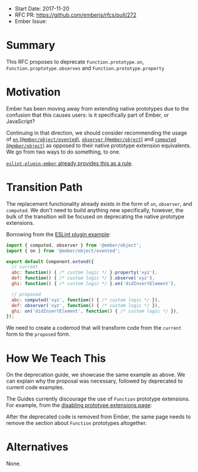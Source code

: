 - Start Date: 2017-11-20
- RFC PR: https://github.com/emberjs/rfcs/pull/272
- Ember Issue:

# Summary

This RFC proposes to deprecate `Function.prototype.on`,
`Function.proptotype.observes` and `Function.prototype.property`

# Motivation

Ember has been moving away from extending native prototypes due to the confusion
that this causes users: is it specifically part of Ember, or JavaScript?

Continuing in that direction, we should consider recommending the usage of
[`on` (`@ember/object/evented`)](https://emberjs.com/api/ember/2.18/classes/@ember%2Fobject%2Fevented/methods/on?anchor=on), [`observer` (`@ember/object`)](https://emberjs.com/api/ember/2.18/classes/@ember%2Fobject/methods/observer?anchor=observer) and [`computed` (`@ember/object`)](https://emberjs.com/api/ember/2.18/classes/@ember%2Fobject/methods/computed?anchor=computed) as opposed to their native
prototype extension equivalents.
We go from two ways to do something, to one.

[`eslint-plugin-ember` already provides this as a rule](https://github.com/ember-cli/eslint-plugin-ember/blob/master/docs/rules/no-function-prototype-extensions.md).

# Transition Path

The replacement functionality already exists in the form of `on`, `observer`, and `computed`.
We don't need to build anything new specifically, however, the bulk of the transition will be
focused on deprecating the native prototype extensions.

Borrowing from the [ESLint plugin example](https://github.com/ember-cli/eslint-plugin-ember/blob/master/docs/rules/no-function-prototype-extensions.md):

```js
import { computed, observer } from '@ember/object';
import { on } from '@ember/object/evented';

export default Component.extend({
  // current
  abc: function() { /* custom logic */ }.property('xyz'),
  def: function() { /* custom logic */ }.observe('xyz'),
  ghi: function() { /* custom logic */ }.on('didInsertElement'),

  // proposed
  abc: computed('xyz', function() { /* custom logic */ }),
  def: observer('xyz', function() { /* custom logic */ }),
  ghi: on('didInsertElement', function() { /* custom logic */ }),
});
```

We need to create a codemod that will transform code from the `current` form to the
`proposed` form.

# How We Teach This

On the deprecation guide, we showcase the same example as above. We can explain why
the proposal was necessary, followed by deprecated to current code examples.

The Guides currently discourage the use of `Function` prototype extensions.
For example, from the [disabling prototype extensions page](https://guides.emberjs.com/v2.17.0/configuring-ember/disabling-prototype-extensions/):

After the deprecated code is removed from Ember, the same page needs to remove the section
about `Function` prototypes altogether.

# Alternatives

None.
